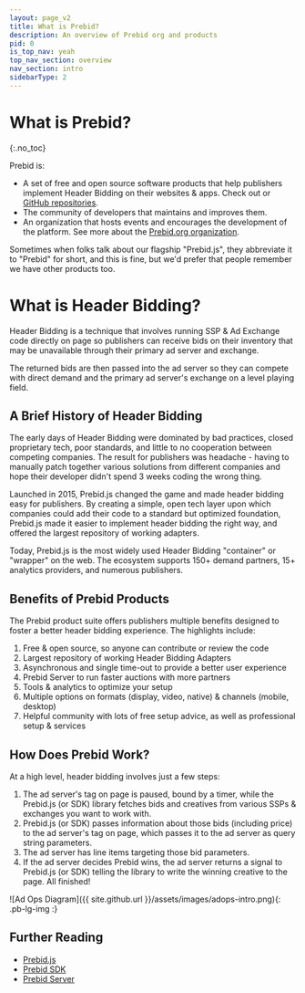 ```yaml
---
layout: page_v2
title: What is Prebid?
description: An overview of Prebid org and products
pid: 0
is_top_nav: yeah
top_nav_section: overview
nav_section: intro
sidebarType: 2
---
```




# What is Prebid?
{:.no_toc}

Prebid is:

+ A set of free and open source software products that help publishers implement Header Bidding on their websites & apps. Check out or [GitHub repositories](https://github.com/prebid).
+ The community of developers that maintains and improves them.
+ An organization that hosts events and encourages the development of the platform. See more about the [Prebid.org organization]({{site.baseurl}}/overview/what-is-prebid-org.html).

Sometimes when folks talk about our flagship "Prebid.js", they abbreviate it to "Prebid" for short, and this is fine, but we'd prefer that people remember we have other products too.

# What is Header Bidding?

Header Bidding is a technique that involves running SSP & Ad Exchange code directly on page so publishers can receive bids on their inventory that may be unavailable through their primary ad server and exchange.

The returned bids are then passed into the ad server so they can compete with direct demand and the primary ad server's exchange on a level playing field.

## A Brief History of Header Bidding

The early days of Header Bidding were dominated by bad practices, closed proprietary tech, poor standards, and little to no cooperation between competing companies. The result for publishers was headache - having to manually patch together various solutions from different companies and hope their developer didn't spend 3 weeks coding the wrong thing.

Launched in 2015, Prebid.js changed the game and made header bidding easy for publishers. By creating a simple, open tech layer upon which companies could add their code to a standard but optimized foundation, Prebid.js made it easier to implement header bidding the right way, and offered the largest repository of working adapters.

Today, Prebid.js is the most widely used Header Bidding "container" or "wrapper" on the web. The ecosystem supports 150+ demand partners, 15+ analytics providers, and numerous publishers.

## Benefits of Prebid Products

The Prebid product suite offers publishers multiple benefits designed to foster a better header bidding experience. The highlights include:

1. Free & open source, so anyone can contribute or review the code
2. Largest repository of working Header Bidding Adapters
3. Asynchronous and single time-out to provide a better user experience
4. Prebid Server to run faster auctions with more partners
5. Tools & analytics to optimize your setup
6. Multiple options on formats (display, video, native) & channels (mobile, desktop)
7. Helpful community with lots of free setup advice, as well as professional setup & services

## How Does Prebid Work?

At a high level, header bidding involves just a few steps:

1. The ad server's tag on page is paused, bound by a timer, while the Prebid.js (or SDK) library fetches bids and creatives from various SSPs & exchanges you want to work with.
1. Prebid.js (or SDK) passes information about those bids (including price) to the ad server's tag on page, which passes it to the ad server as query string parameters.
1. The ad server has line items targeting those bid parameters.
1. If the ad server decides Prebid wins, the ad server returns a signal to Prebid.js (or SDK) telling the library to write the winning creative to the page. All finished!

![Ad Ops Diagram]({{ site.github.url }}/assets/images/adops-intro.png){: .pb-lg-img :}

## Further Reading

+ [Prebid.js]({{site.baseurl}}/prebid/prebidjs.html)
+ [Prebid SDK]({{site.baseurl}}/prebid-mobile/prebid-mobile.html)
+ [Prebid Server]({{site.baseurl}}/dev-docs/get-started-with-prebid-server.html)

